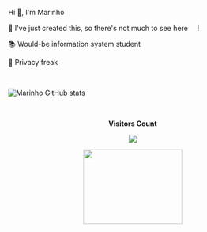 </div>  
<p align="left">  
  Hi 👋, I'm Marinho 
</p> 
  
 🤔 I've just created this, so there's not much to see here <img align="" height="15px" width="15" src="https://github.githubassets.com/assets/GitHub-Mark-ea2971cee799.png"/>!

 📚 Would-be information system student
 
 🤯 Privacy freak
</p>
<br>


  ![Marinho GitHub stats](https://github-readme-stats.vercel.app/api?username=MarinhoPatricio&show_icons=true&theme=dark)
  
<!-- Visitors Count -->
<div align="center">
<br><p align="centre"><b>Visitors Count</b></p>  
<p align="center"><img align="center" src="https://profile-counter.glitch.me/{MarinhoPatricio}/count.svg" /></p> 
</div>

<div align="center">
<img src="https://kratikal.com/blog/wp-content/uploads/2023/02/keyboard-typing-gif-7.gif" width="200px" height="151px" align="center"/>
</div>
